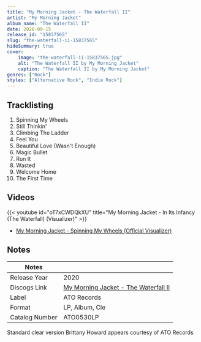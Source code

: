 ```yaml
---
title: "My Morning Jacket - The Waterfall II"
artist: "My Morning Jacket"
album_name: "The Waterfall II"
date: 2020-09-15
release_id: "15837565"
slug: "the-waterfall-ii-15837565"
hideSummary: true
cover:
    image: "the-waterfall-ii-15837565.jpg"
    alt: "The Waterfall II by My Morning Jacket"
    caption: "The Waterfall II by My Morning Jacket"
genres: ["Rock"]
styles: ["Alternative Rock", "Indie Rock"]
---
```


## Tracklisting
1. Spinning My Wheels
2. Still Thinkin'
3. Climbing The Ladder
4. Feel You
5. Beautiful Love (Wasn't Enough)
6. Magic Bullet
7. Run It
8. Wasted
9. Welcome Home
10. The First Time

## Videos
{{< youtube id="oT7xCWDQkXU" title="My Morning Jacket - In Its Infancy (The Waterfall) (Visualizer)" >}}
- [My Morning Jacket - Spinning My Wheels (Official Visualizer)](https://www.youtube.com/watch?v=7VJqwdv-upU)


## Notes

| Notes          |             |
| ---------------| ----------- |
| Release Year   | 2020 |
| Discogs Link   | [My Morning Jacket - The Waterfall II](https://www.discogs.com/release/15837565-My-Morning-Jacket-The-Waterfall-II) |
| Label          | ATO Records |
| Format         | LP, Album, Cle |
| Catalog Number | ATO0530LP |

Standard clear version  Brittany Howard appears courtesy of ATO Records 

